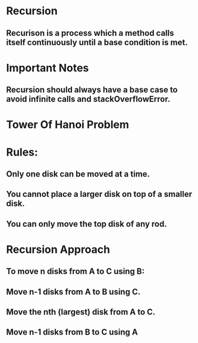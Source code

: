 # Recursion

## Recurison is a process which a method calls itself continuously until a base condition is met.

# Important Notes

## Recursion should always have a base case to avoid infinite calls and stackOverflowError. 

# Tower Of Hanoi Problem

# Rules:

## Only one disk can be moved at a time.

## You cannot place a larger disk on top of a smaller disk.

## You can only move the top disk of any rod.

# Recursion Approach

## To move n disks from A to C using B:

## Move n-1 disks from A to B using C.

## Move the nth (largest) disk from A to C.

## Move n-1 disks from B to C using A